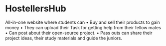 # HostellersHub
All-in-one website where students can
• Buy and sell their products to gain money
• They can upload their Task for getting help from their fellow mates
• Can post about their open-source project.
• Pass outs can share their project ideas, their study materials and guide the juniors.
